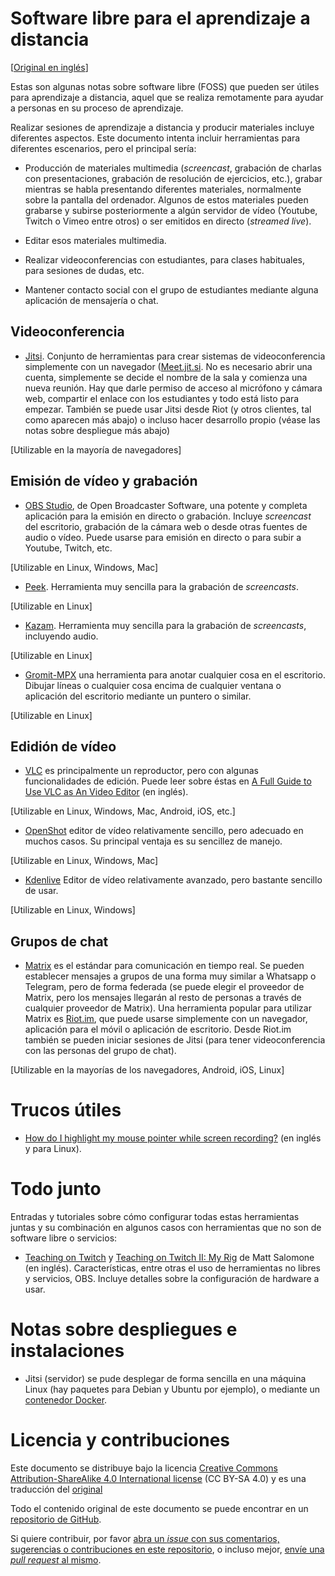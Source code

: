 # Software libre para el aprendizaje a distancia

[[Original en inglés](foss-distance-learning)]

Estas son algunas notas sobre software libre (FOSS) que pueden ser
útiles para aprendizaje a distancia, aquel que se realiza remotamente
para ayudar a personas en su proceso de aprendizaje.

Realizar sesiones de aprendizaje a distancia y producir materiales
incluye diferentes aspectos. Este documento intenta incluir
herramientas para diferentes escenarios, pero el principal sería:

* Producción de materiales multimedia (*screencast*, grabación de
  charlas con presentaciones, grabación de resolución de ejercicios,
  etc.), grabar mientras se habla presentando diferentes materiales,
  normalmente sobre la pantalla del ordenador. Algunos de estos
  materiales pueden grabarse y subirse posteriormente a algún servidor
  de vídeo (Youtube, Twitch o Vimeo entre otros) o ser emitidos en
  directo (*streamed live*).
  
* Editar esos materiales multimedia.

* Realizar videoconferencias con estudiantes, para clases habituales, 
  para sesiones de dudas, etc.

* Mantener contacto social con el grupo de estudiantes mediante alguna
  aplicación de mensajería o chat.

## Videoconferencia

* [Jitsi](https://jitsi.org). Conjunto de herramientas para crear
  sistemas de videoconferencia simplemente con un navegador
  ([Meet.jit.si](https://meet.jit.si). No es necesario abrir una
  cuenta, simplemente se decide el nombre de la sala y comienza una
  nueva reunión. Hay que darle permiso de acceso al micrófono y cámara
  web, compartir el enlace con los estudiantes y todo está listo para 
  empezar. También se puede usar Jitsi desde Riot (y otros clientes,
  tal como aparecen más abajo) o incluso hacer desarrollo propio
  (véase las notas sobre despliegue más abajo)

[Utilizable en la mayoría de navegadores]

## Emisión de vídeo y grabación

* [OBS Studio](https://obsproject.com/), de Open Broadcaster Software,
  una potente y completa aplicación para la emisión en directo o
  grabación. Incluye *screencast* del escritorio, grabación de la
  cámara web o desde otras fuentes de audio o vídeo. Puede usarse para
  emisión en directo o para subir a Youtube, Twitch, etc.

[Utilizable en Linux, Windows, Mac]

* [Peek](https://github.com/phw/peek). Herramienta muy sencilla para
  la grabación de *screencasts*.

[Utilizable en Linux]

* [Kazam](https://launchpad.net/kazam). Herramienta muy sencilla para
  la grabación de *screencasts*, incluyendo audio.

[Utilizable en Linux]

* [Gromit-MPX](https://github.com/bk138/gromit-mpx) una herramienta
  para anotar cualquier cosa en el escritorio. Dibujar líneas o
  cualquier cosa encima de cualquier ventana o aplicación del
  escritorio mediante un puntero o similar.

[Utilizable en Linux]

## Edidión de vídeo

* [VLC](https://vlc.media/) es principalmente un reproductor, pero con
  algunas funcionalidades de edición. Puede leer sobre éstas en 
  [A Full Guide to Use VLC as An Video Editor](https://videoconverter.wondershare.com/vlc/how-to-use-vlc-as-a-video-editor.html)
  (en inglés).

[Utilizable en Linux, Windows, Mac, Android, iOS, etc.]

* [OpenShot](https://www.openshot.org/) editor de vídeo relativamente
  sencillo, pero adecuado en muchos casos. Su principal ventaja es su
  sencillez de manejo.

[Utilizable en Linux, Windows, Mac]

* [Kdenlive](https://kdenlive.org/) Editor de vídeo relativamente
  avanzado, pero bastante sencillo de usar.

[Utilizable en Linux, Windows]

## Grupos de chat

* [Matrix](https://matrix.org/) es el estándar para comunicación en
  tiempo real. Se pueden establecer mensajes a grupos de una forma muy
  similar a Whatsapp o Telegram, pero de forma federada (se puede
  elegir el proveedor de Matrix, pero los mensajes llegarán al resto
  de personas a través de cualquier proveedor de Matrix). Una
  herramienta popular para utilizar Matrix es
  [Riot.im](https://riot.im/), que puede usarse simplemente con un
  navegador, aplicación para el móvil o aplicación de
  escritorio. Desde Riot.im también se pueden iniciar sesiones de
  Jitsi (para tener videoconferencia con las personas del grupo de
  chat).

[Utilizable en la mayorías de los navegadores, Android, iOS, Linux]

# Trucos útiles

* [How do I highlight my mouse pointer while screen recording?](https://askubuntu.com/questions/777896/how-do-i-highlight-my-mouse-pointer-while-screen-recording)
  (en inglés y para Linux).

# Todo junto

Entradas y tutoriales sobre cómo configurar todas estas herramientas
juntas y su combinación en algunos casos con herramientas que no son
de software libre o servicios:

* [Teaching on Twitch](http://matthematics.com/teach-on-twitch/) y 
  [Teaching on Twitch II: My Rig](http://matthematics.com/teach-on-twitch-my-setup/)
  de Matt Salomone (en inglés). Características, entre otras el uso de
  herramientas no libres y servicios, OBS. Incluye detalles sobre la
  configuración de hardware a usar.

# Notas sobre despliegues e instalaciones

* Jitsi (servidor) se pude desplegar de forma sencilla en una máquina
  Linux (hay paquetes para Debian y Ubuntu por ejemplo), o mediante un
  [contenedor Docker](https://github.com/jitsi/docker-jitsi-meet).

# Licencia y contribuciones

Este documento se distribuye bajo la licencia
[Creative Commons Attribution-ShareAlike 4.0 International license](https://creativecommons.org/licenses/by-sa/4.0/)
(CC BY-SA 4.0) y es una traducción del [original](https://github.com/jgbarah/Notes/foss-distance-learning.html)

Todo el contenido original de este documento se puede encontrar en un
[repositorio de GitHub](https://github.com/jgbarah/Notes/).

Si quiere contribuir, por favor
[abra un *issue* con sus comentarios, sugerencias o contribuciones en este repositorio](https://github.com/jgbarah/Notes/issues/new),
o incluso mejor, [envíe una *pull request* al mismo](https://github.com/jgbarah/Notes/pulls).

